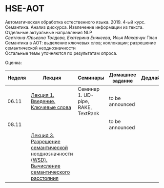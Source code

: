 # HSE-АОТ
Автоматическая обработка естественного языка. 2019. 4-ый курс. Семантика. Анализ дискурса. Извлечение информации из текста. Отдельные актуальные направления NLP<br>
*Светлана Юрьевна Толдова, Екатерина Еникеева, Илья Макарчук*
План<br>
Семантика в АОТ: выделение ключевых слов; коллокации; разрешение семантической неоднозначности<br>
Остальные темы уточняются по результатам опроса.

Оценка: 

|Неделя|Лекция|Семинары|Домашнее задание|Дедлайн|
|-|-|-|-|-|
|06.11|[Лекция 1. Введение. Ключевые слова]()|Семинар 1. UD-pipe, RAKE, TextRank|to be announced||
|08.11|||to be announced||
||[Лекция 3. Разрешение семантической неоднозначности (WSD). Вычисление семантического расстояния]()||||


